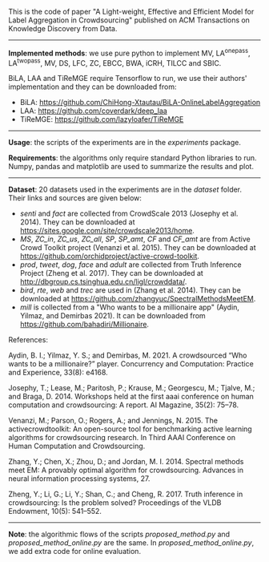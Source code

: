 This is the code of paper "A Light-weight, Effective and Efficient Model for Label Aggregation in Crowdsourcing" published on ACM Transactions on Knowledge Discovery from Data.

------

**Implemented methods**: we use pure python to implement MV, LA<sup>onepass</sup>,  LA<sup>twopass</sup>, MV, DS, LFC, ZC, EBCC, BWA, iCRH, TILCC and SBIC.

BiLA, LAA and TiReMGE require Tensorflow to run, we use their authors' implementation and they can be downloaded from:

- BiLA: https://github.com/ChiHong-Xtautau/BiLA-OnlineLabelAggregation
- LAA: https://github.com/coverdark/deep_laa
- TiReMGE: https://github.com/lazyloafer/TiReMGE

------

**Usage**: the scripts of the experiments are in the *experiments* package.

**Requirements**: the algorithms only require standard Python libraries to run. Numpy, pandas and matplotlib are used to summarize the results and plot.

------

**Dataset**: 20 datasets used in the experiments are in the *dataset* folder. Their links and sources are given below:

- *senti* and *fact* are collected from  CrowdScale 2013 (Josephy et al. 2014). They can be downloaded at https://sites.google.com/site/crowdscale2013/home.
- *MS*, *ZC\_in*, *ZC\_us*, *ZC\_all*, *SP*, *SP\_amt*, *CF* and *CF\_amt* are from Active Crowd Toolkit project (Venanzi et al. 2015). They can be downloaded at https://github.com/orchidproject/active-crowd-toolkit.
- *prod*, *tweet*, *dog*, *face* and *adult* are collected from Truth Inference Project (Zheng et al. 2017). They can be downloaded at http://dbgroup.cs.tsinghua.edu.cn/ligl/crowddata/.
- *bird*, *rte*, *web* and *trec* are used in (Zhang et al. 2014). They can be downloaded at https://github.com/zhangyuc/SpectralMethodsMeetEM.
- *mill* is collected from a "Who wants to be a millionaire app" (Aydin, Yilmaz, and Demirbas 2021). It can be downloaded from https://github.com/bahadiri/Millionaire.

References:

Aydin, B. I.; Yilmaz, Y. S.; and Demirbas, M. 2021. A crowdsourced “Who wants to be a millionaire?” player. Concurrency and Computation: Practice and Experience, 33(8): e4168.

Josephy, T.; Lease, M.; Paritosh, P.; Krause, M.; Georgescu, M.; Tjalve, M.; and Braga, D. 2014. Workshops held at the first aaai conference on human computation and crowdsourcing: A report. AI Magazine, 35(2): 75–78.

Venanzi, M.; Parson, O.; Rogers, A.; and Jennings, N. 2015. The activecrowdtoolkit: An open-source tool for benchmarking active learning algorithms for crowdsourcing research. In Third AAAI Conference on Human Computation and Crowdsourcing.

Zhang, Y.; Chen, X.; Zhou, D.; and Jordan, M. I. 2014. Spectral methods meet EM: A provably optimal algorithm for crowdsourcing. Advances in neural information processing systems, 27.

Zheng, Y.; Li, G.; Li, Y.; Shan, C.; and Cheng, R. 2017. Truth inference in crowdsourcing: Is the problem solved? Proceedings of the VLDB Endowment, 10(5): 541–552.

------

**Note**: the algorithmic flows of the scripts *proposed_method.py* and *proposed_method_online.py* are the same.  In  *proposed_method_online.py*, we add extra code for online evaluation.
